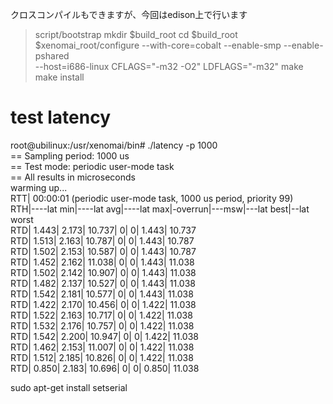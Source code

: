 
クロスコンパイルもできますが、今回はedison上で行います

> script/bootstrap
> mkdir $build_root
> cd $build_root
> $xenomai_root/configure --with-core=cobalt --enable-smp --enable-pshared \
  --host=i686-linux CFLAGS="-m32 -O2" LDFLAGS="-m32"
> make
> make install

# test latency

root@ubilinux:/usr/xenomai/bin# ./latency -p 1000                                                                      
== Sampling period: 1000 us                                                                                            
== Test mode: periodic user-mode task                                                                                  
== All results in microseconds                                                                                         
warming up...                                                                                                          
RTT|  00:00:01  (periodic user-mode task, 1000 us period, priority 99)                                                 
RTH|----lat min|----lat avg|----lat max|-overrun|---msw|---lat best|--lat worst                                        
RTD|      1.443|      2.173|     10.737|       0|     0|      1.443|     10.737                                        
RTD|      1.513|      2.163|     10.787|       0|     0|      1.443|     10.787                                        
RTD|      1.502|      2.153|     10.587|       0|     0|      1.443|     10.787                                        
RTD|      1.452|      2.162|     11.038|       0|     0|      1.443|     11.038                                        
RTD|      1.502|      2.142|     10.907|       0|     0|      1.443|     11.038                                        
RTD|      1.482|      2.137|     10.527|       0|     0|      1.443|     11.038                                        
RTD|      1.542|      2.181|     10.577|       0|     0|      1.443|     11.038                                        
RTD|      1.422|      2.170|     10.456|       0|     0|      1.422|     11.038                                        
RTD|      1.522|      2.163|     10.717|       0|     0|      1.422|     11.038                                        
RTD|      1.532|      2.176|     10.757|       0|     0|      1.422|     11.038                                        
RTD|      1.542|      2.200|     10.947|       0|     0|      1.422|     11.038                                        
RTD|      1.462|      2.153|     11.007|       0|     0|      1.422|     11.038                                        
RTD|      1.512|      2.185|     10.826|       0|     0|      1.422|     11.038                                        
RTD|      0.850|      2.183|     10.696|       0|     0|      0.850|     11.038 

sudo apt-get install setserial
